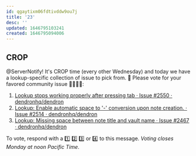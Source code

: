 ```yaml
---
id: qgaytixm06fdtivddw9ou7j
title: '23'
desc: ''
updated: 1646795103241
created: 1646795094006
---
```


## CROP

@ServerNotify! It's CROP time (every other Wednesday) and today we have a lookup-specific collection of issue to pick from. 🙂 Please vote for your favored community issue 👨‍🌾👩‍🌾:

1. [Lookup stops working properly after pressing tab · Issue #2550 · dendronhq/dendron](https://github.com/dendronhq/dendron/issues/2550)
2. [Lookup: Enable automatic space to '-' conversion upon note creation. · Issue #2514 · dendronhq/dendron](https://github.com/dendronhq/dendron/issues/2514)
3. [Lookup: Missing space between note title and vault name · Issue #2467 · dendronhq/dendron](https://github.com/dendronhq/dendron/issues/2467)

To vote, respond with a 1️⃣ 2️⃣ 3️⃣ or 4️⃣ to this message. _Voting closes Monday at noon Pacific Time_.
